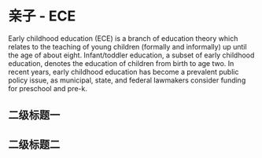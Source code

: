 # 亲子 - ECE

Early childhood education (ECE) is a branch of education theory which relates to the teaching of young children (formally
and informally) up until the age of about eight. Infant/toddler education, a subset of early childhood education,
denotes the education of children from birth to age two. In recent years, early childhood education has become a
prevalent public policy issue, as municipal, state, and federal lawmakers consider funding for preschool and pre-k.

## 二级标题一

## 二级标题二
